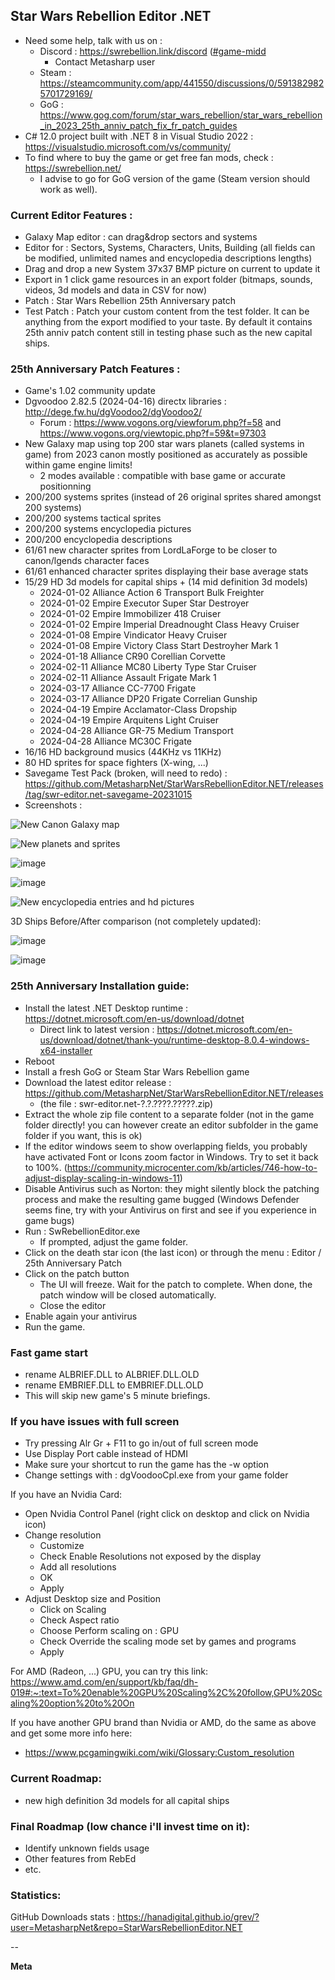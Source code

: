 ## Star Wars Rebellion Editor .NET
* Need some help, talk with us on :
  * Discord : https://swrebellion.link/discord ([#game-midd](https://discord.com/channels/263439494508707840/789989647761145907)
    * Contact Metasharp user 
  * Steam : https://steamcommunity.com/app/441550/discussions/0/5913829825701729169/
  * GoG : https://www.gog.com/forum/star_wars_rebellion/star_wars_rebellion_in_2023_25th_anniv_patch_fix_fr_patch_guides
* C# 12.0 project built with .NET 8 in Visual Studio 2022 : https://visualstudio.microsoft.com/vs/community/
* To find where to buy the game or get free fan mods, check : https://swrebellion.net/
  * I advise to go for GoG version of the game (Steam version should work as well).

### Current Editor Features :
* Galaxy Map editor : can drag&drop sectors and systems
* Editor for : Sectors, Systems, Characters, Units, Building (all fields can be modified, unlimited names and encyclopedia descriptions lengths)
* Drag and drop a new System 37x37 BMP picture on current to update it
* Export in 1 click game resources in an export folder (bitmaps, sounds, videos, 3d models and data in CSV for now)
* Patch : Star Wars Rebellion 25th Anniversary patch
* Test Patch : Patch your custom content from the test folder. It can be anything from the export modified to your taste. By default it contains 25th anniv patch content still in testing phase such as the new capital ships.

### 25th Anniversary Patch Features :
* Game's 1.02 community update
* Dgvoodoo 2.82.5 (2024-04-16) directx libraries : http://dege.fw.hu/dgVoodoo2/dgVoodoo2/
  * Forum : https://www.vogons.org/viewforum.php?f=58 and https://www.vogons.org/viewtopic.php?f=59&t=97303
* New Galaxy map using top 200 star wars planets (called systems in game) from 2023 canon mostly positioned as accurately as possible within game engine limits!
  * 2 modes available : compatible with base game or accurate positionning 
* 200/200 systems sprites (instead of 26 original sprites shared amongst 200 systems)
* 200/200 systems tactical sprites
* 200/200 systems encyclopedia pictures
* 200/200 encyclopedia descriptions
* 61/61 new character sprites from LordLaForge to be closer to canon/lgends character faces
* 61/61 enhanced character sprites displaying their base average stats
* 15/29 HD 3d models for capital ships + (14 mid definition 3d models)
  * 2024-01-02 Alliance Action 6 Transport Bulk Freighter
  * 2024-01-02 Empire Executor Super Star Destroyer
  * 2024-01-02 Empire Immobilizer 418 Cruiser
  * 2024-01-02 Empire Imperial Dreadnought Class Heavy Cruiser
  * 2024-01-08 Empire Vindicator Heavy Cruiser
  * 2024-01-08 Empire Victory Class Start Destroyher Mark 1
  * 2024-01-18 Alliance CR90 Corellian Corvette
  * 2024-02-11 Alliance MC80 Liberty Type Star Cruiser
  * 2024-02-11 Alliance Assault Frigate Mark 1
  * 2024-03-17 Alliance CC-7700 Frigate
  * 2024-03-17 Alliance DP20 Frigate Correlian Gunship
  * 2024-04-19 Empire Acclamator-Class Dropship
  * 2024-04-19 Empire Arquitens Light Cruiser
  * 2024-04-28 Alliance GR-75 Medium Transport
  * 2024-04-28 Alliance MC30C Frigate
* 16/16 HD background musics (44KHz vs 11KHz)
* 80 HD sprites for space fighters (X-wing, ...)
* Savegame Test Pack (broken, will need to redo) : https://github.com/MetasharpNet/StarWarsRebellionEditor.NET/releases/tag/swr-editor.net-savegame-20231015
* Screenshots :

![New Canon Galaxy map](https://i.ibb.co/c8XZD0j/1.png)

![New planets and sprites](https://i.ibb.co/LpdxfcR/2.png)

![image](https://github.com/MetasharpNet/StarWarsRebellionEditor.NET/assets/70144948/0b8d8986-482f-4b87-ab49-339a8ef13a7e)

![image](https://github.com/MetasharpNet/StarWarsRebellionEditor.NET/assets/70144948/b2391190-872f-402f-a700-675739e0f056)

![New encyclopedia entries and hd pictures](https://i.ibb.co/KxVDTLc/4.png)

3D Ships Before/After comparison (not completely updated):

![image](https://github.com/MetasharpNet/StarWarsRebellionEditor.NET/assets/70144948/d2a09e53-8278-4073-ab99-b2821cea182d)

![image](https://github.com/MetasharpNet/StarWarsRebellionEditor.NET/assets/70144948/1f2461fe-576f-4d91-9321-0f6791c2378e)

### 25th Anniversary Installation guide:
* Install the latest .NET Desktop runtime : https://dotnet.microsoft.com/en-us/download/dotnet
  * Direct link to latest version : https://dotnet.microsoft.com/en-us/download/dotnet/thank-you/runtime-desktop-8.0.4-windows-x64-installer
* Reboot
* Install a fresh GoG or Steam Star Wars Rebellion game
* Download the latest editor release : https://github.com/MetasharpNet/StarWarsRebellionEditor.NET/releases
  * (the file : swr-editor.net-?.?.????.?????.zip)
* Extract the whole zip file content to a separate folder (not in the game folder directly! you can however create an editor subfolder in the game folder if you want, this is ok)
* If the editor windows seem to show overlapping fields, you probably have activated Font or Icons zoom factor in Windows. Try to set it back to 100%. (https://community.microcenter.com/kb/articles/746-how-to-adjust-display-scaling-in-windows-11)
* Disable Antivirus such as Norton: they might silently block the patching process and make the resulting game bugged (Windows Defender seems fine, try with your Antivirus on first and see if you experience in game bugs)
* Run : SwRebellionEditor.exe
  * If prompted, adjust the game folder.
* Click on the death star icon (the last icon) or through the menu : Editor / 25th Anniversary Patch
* Click on the patch button
  * The UI will freeze. Wait for the patch to complete. When done, the patch window will be closed automatically.
  * Close the editor
* Enable again your antivirus
* Run the game.

### Fast game start
* rename ALBRIEF.DLL to ALBRIEF.DLL.OLD
* rename EMBRIEF.DLL to EMBRIEF.DLL.OLD
* This will skip new game's 5 minute briefings.

### If you have issues with full screen
* Try pressing Alr Gr + F11 to go in/out of full screen mode
* Use Display Port cable instead of HDMI
* Make sure your shortcut to run the game has the -w option
* Change settings with : dgVoodooCpl.exe from your game folder

If you have an Nvidia Card:
* Open Nvidia Control Panel (right click on desktop and click on Nvidia icon)
* Change resolution
  * Customize
  * Check Enable Resolutions not exposed by the display
  * Add all resolutions
  * OK
  * Apply
* Adjust Desktop size and Position
  * Click on Scaling
  * Check Aspect ratio
  * Choose Perform scaling on : GPU
  * Check Override the scaling mode set by games and programs
  * Apply

For AMD (Radeon, ...) GPU, you can try this link: https://www.amd.com/en/support/kb/faq/dh-019#:~:text=To%20enable%20GPU%20Scaling%2C%20follow,GPU%20Scaling%20option%20to%20On

If you have another GPU brand than Nvidia or AMD, do the same as above and get some more info here:
* https://www.pcgamingwiki.com/wiki/Glossary:Custom_resolution

### Current Roadmap:
* new high definition 3d models for all capital ships

### Final Roadmap (low chance i'll invest time on it):
* Identify unknown fields usage
* Other features from RebEd
* etc.

### Statistics:
GitHub Downloads stats : https://hanadigital.github.io/grev/?user=MetasharpNet&repo=StarWarsRebellionEditor.NET

--

**Meta**
